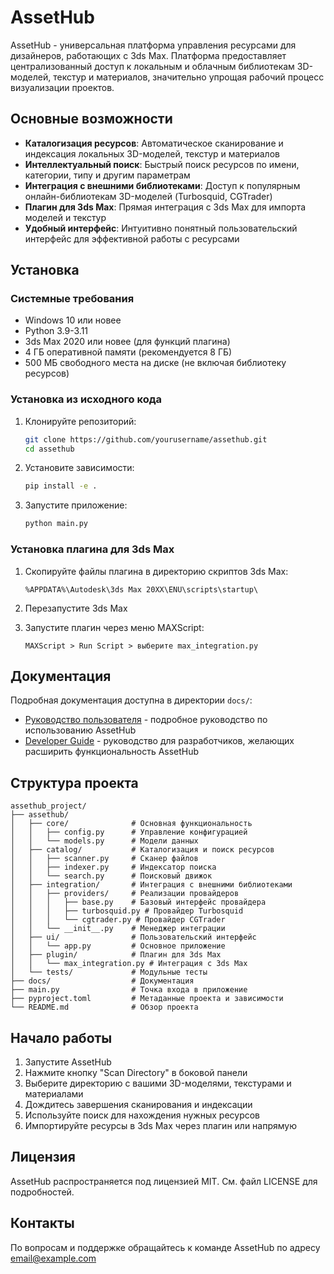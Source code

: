 # AssetHub

AssetHub - универсальная платформа управления ресурсами для дизайнеров, работающих с 3ds Max. Платформа предоставляет централизованный доступ к локальным и облачным библиотекам 3D-моделей, текстур и материалов, значительно упрощая рабочий процесс визуализации проектов.

## Основные возможности

- **Каталогизация ресурсов**: Автоматическое сканирование и индексация локальных 3D-моделей, текстур и материалов
- **Интеллектуальный поиск**: Быстрый поиск ресурсов по имени, категории, типу и другим параметрам
- **Интеграция с внешними библиотеками**: Доступ к популярным онлайн-библиотекам 3D-моделей (Turbosquid, CGTrader)
- **Плагин для 3ds Max**: Прямая интеграция с 3ds Max для импорта моделей и текстур
- **Удобный интерфейс**: Интуитивно понятный пользовательский интерфейс для эффективной работы с ресурсами

## Установка

### Системные требования

- Windows 10 или новее
- Python 3.9-3.11
- 3ds Max 2020 или новее (для функций плагина)
- 4 ГБ оперативной памяти (рекомендуется 8 ГБ)
- 500 МБ свободного места на диске (не включая библиотеку ресурсов)

### Установка из исходного кода

1. Клонируйте репозиторий:
   ```bash
   git clone https://github.com/yourusername/assethub.git
   cd assethub
   ```

2. Установите зависимости:
   ```bash
   pip install -e .
   ```

3. Запустите приложение:
   ```bash
   python main.py
   ```

### Установка плагина для 3ds Max

1. Скопируйте файлы плагина в директорию скриптов 3ds Max:
   ```
   %APPDATA%\Autodesk\3ds Max 20XX\ENU\scripts\startup\
   ```

2. Перезапустите 3ds Max

3. Запустите плагин через меню MAXScript:
   ```
   MAXScript > Run Script > выберите max_integration.py
   ```

## Документация

Подробная документация доступна в директории `docs/`:

- [Руководство пользователя](docs/user_manual_ru.md) - подробное руководство по использованию AssetHub
- [Developer Guide](docs/developer_guide.md) - руководство для разработчиков, желающих расширить функциональность AssetHub

## Структура проекта

```
assethub_project/
├── assethub/
│   ├── core/              # Основная функциональность
│   │   ├── config.py      # Управление конфигурацией
│   │   └── models.py      # Модели данных
│   ├── catalog/           # Каталогизация и поиск ресурсов
│   │   ├── scanner.py     # Сканер файлов
│   │   ├── indexer.py     # Индексатор поиска
│   │   └── search.py      # Поисковый движок
│   ├── integration/       # Интеграция с внешними библиотеками
│   │   ├── providers/     # Реализации провайдеров
│   │   │   ├── base.py    # Базовый интерфейс провайдера
│   │   │   ├── turbosquid.py # Провайдер Turbosquid
│   │   │   └── cgtrader.py # Провайдер CGTrader
│   │   └── __init__.py    # Менеджер интеграции
│   ├── ui/                # Пользовательский интерфейс
│   │   └── app.py         # Основное приложение
│   ├── plugin/            # Плагин для 3ds Max
│   │   └── max_integration.py # Интеграция с 3ds Max
│   └── tests/             # Модульные тесты
├── docs/                  # Документация
├── main.py                # Точка входа в приложение
├── pyproject.toml         # Метаданные проекта и зависимости
└── README.md              # Обзор проекта
```

## Начало работы

1. Запустите AssetHub
2. Нажмите кнопку "Scan Directory" в боковой панели
3. Выберите директорию с вашими 3D-моделями, текстурами и материалами
4. Дождитесь завершения сканирования и индексации
5. Используйте поиск для нахождения нужных ресурсов
6. Импортируйте ресурсы в 3ds Max через плагин или напрямую

## Лицензия

AssetHub распространяется под лицензией MIT. См. файл LICENSE для подробностей.

## Контакты

По вопросам и поддержке обращайтесь к команде AssetHub по адресу [email@example.com](mailto:email@example.com)
